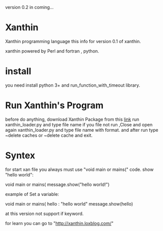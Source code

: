 version 0.2 in coming...
# Xanthin
Xanthin programming language
this info for version 0.1 of xanthin.

xanthin powered by Perl and fortran , python.

<h1>install</h1>
you need install python 3+ and run_function_with_timeout library.
<h1>Run Xanthin's Program</h1>
before do anything, download Xanthin Package from this <a href="#">link</a>
run xanthin_loader.py and type file name
if you file not run ,Close and open again xanthin_loader.py and type file name with format.
and after run type ~delete caches or ~delete cache and exit.
<h1>Syntex</h1>
for start xan file you always must use "void main or mains(" code.
show "hello world":

void main or mains(
message.show("hello world!")


example of Set a variable:

void main or mains(
hello : "hello world"
message.show(hello)


at this version not support if keyword.

for learn you can go to "http://xanthin.loxblog.com/"
